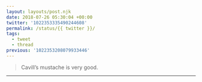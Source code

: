 ```yaml
---
layout: layouts/post.njk
date: 2018-07-26 05:30:04 +00:00
twitter: '1022353335490244608'
permalink: /status/{{ twitter }}/
tags: 
  - tweet
  - thread
previous: '1022353208079933446'
---
```


> Cavill’s mustache is very good.

---
